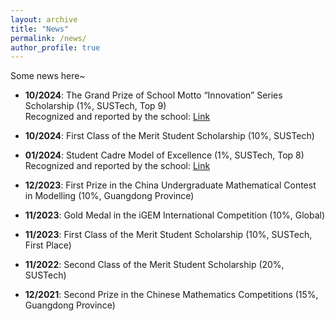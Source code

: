 ```yaml
---
layout: archive
title: "News"
permalink: /news/
author_profile: true
---
```

Some news here~

- **10/2024**: The Grand Prize of School Motto “Innovation” Series Scholarship (1%, SUSTech, Top 9)  
  Recognized and reported by the school: [Link](https://mp.weixin.qq.com/s/H5Xk94gjRFxsmj_T0xkG7g)  

- **10/2024**: First Class of the Merit Student Scholarship (10%, SUSTech)  

- **01/2024**: Student Cadre Model of Excellence (1%, SUSTech, Top 8)  
  Recognized and reported by the school: [Link](https://mp.weixin.qq.com/s/heS9NnOn5xQIHOgug80f2w)  

- **12/2023**: First Prize in the China Undergraduate Mathematical Contest in Modelling (10%, Guangdong Province)  

- **11/2023**: Gold Medal in the iGEM International Competition (10%, Global)  

- **11/2023**: First Class of the Merit Student Scholarship (10%, SUSTech, First Place)  

- **11/2022**: Second Class of the Merit Student Scholarship (20%, SUSTech)  

- **12/2021**: Second Prize in the Chinese Mathematics Competitions (15%, Guangdong Province) 

<!-- {% if site.author.googlescholar %}
  <div class="wordwrap">You can also find my articles on <a href="{{site.author.googlescholar}}">my Google Scholar profile</a>.</div>
{% endif %}

{% include base_path %}

{% for post in site.publications reversed %}
  {% include archive-single.html %}
{% endfor %} -->
